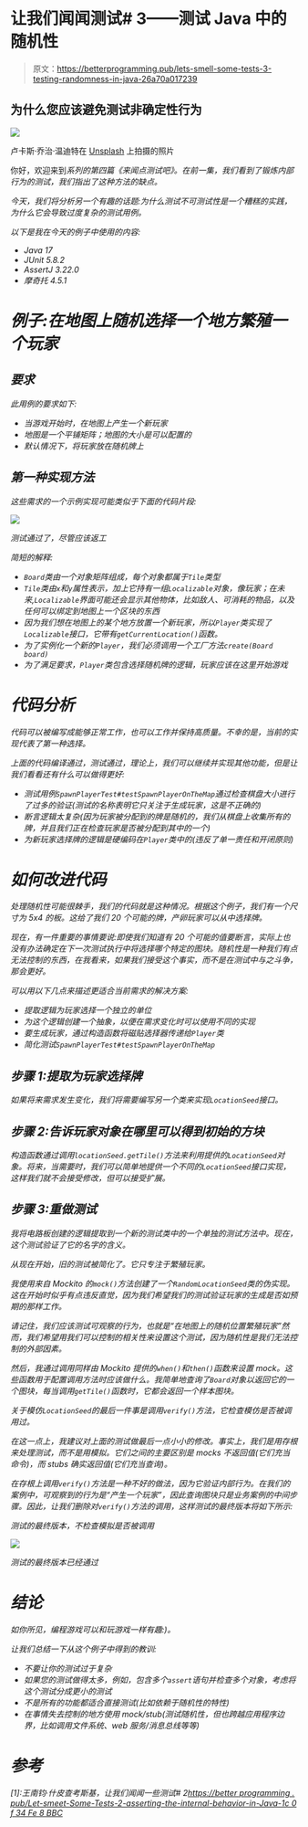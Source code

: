 # 让我们闻闻测试# 3——测试 Java 中的随机性

> 原文：<https://betterprogramming.pub/lets-smell-some-tests-3-testing-randomness-in-java-26a70a017239>

## 为什么您应该避免测试非确定性行为

![](img/a4e1fdffe8b355d1bd83b8ddf946c257.png)

卢卡斯·乔治·温迪特在 [Unsplash](https://unsplash.com?utm_source=medium&utm_medium=referral) 上拍摄的照片

你好，欢迎来到*系列的第四篇《来闻点测试吧》。在前一集，我们看到了锻炼内部行为的测试，我们指出了这种方法的缺点。*

*今天，我们将分析另一个有趣的话题:为什么测试不可测试性是一个糟糕的实践，为什么它会导致过度复杂的测试用例。*

*以下是我在今天的例子中使用的内容:*

*   *Java 17*
*   *JUnit 5.8.2*
*   *AssertJ 3.22.0*
*   *摩奇托 4.5.1*

# *例子:在地图上随机选择一个地方繁殖一个玩家*

## *要求*

*此用例的要求如下:*

*   *当游戏开始时，在地图上产生一个新玩家*
*   *地图是一个平铺矩阵；地图的大小是可以配置的*
*   *默认情况下，将玩家放在随机牌上*

## *第一种实现方法*

*这些需求的一个示例实现可能类似于下面的代码片段:*

*![](img/4e86e63ff0429ff74cd1015974bd9c88.png)*

*测试通过了，尽管应该返工*

*简短的解释:*

*   *`Board`类由一个对象矩阵组成，每个对象都属于`Tile`类型*
*   *`Tile`类由`x`和`y`属性表示，加上它持有一组`Localizable`对象，像玩家；在未来,`Localizable`界面可能还会显示其他物体，比如敌人、可消耗的物品，以及任何可以绑定到地图上一个区块的东西*
*   *因为我们想在地图上的某个地方放置一个新玩家，所以`Player`类实现了`Localizable`接口，它带有`getCurrentLocation()`函数。*
*   *为了实例化一个新的`Player`，我们必须调用一个工厂方法`create(Board board)`*
*   *为了满足要求，`Player`类包含选择随机牌的逻辑，玩家应该在这里开始游戏*

# *代码分析*

*代码可以被编写成能够正常工作，也可以工作并保持高质量。不幸的是，当前的实现代表了第一种选择。*

*上面的代码编译通过，测试通过，理论上，我们可以继续并实现其他功能，但是让我们看看还有什么可以做得更好:*

*   *测试用例`SpawnPlayerTest#testSpawnPlayerOnTheMap`通过检查棋盘大小进行了过多的验证(测试的名称表明它只关注于生成玩家，这是不正确的)*
*   *断言逻辑太复杂(因为玩家被分配到的牌是随机的，我们从棋盘上收集所有的牌，并且我们正在检查玩家是否被分配到其中的一个)*
*   *为新玩家选择牌的逻辑是硬编码在`Player`类中的(违反了单一责任和开闭原则)*

# *如何改进代码*

*处理随机性可能很棘手，我们的代码就是这种情况。根据这个例子，我们有一个尺寸为 5x4 的板。这给了我们 20 个可能的牌，产卵玩家可以从中选择牌。*

*现在，有一件重要的事情要说:即使我们知道有 20 个可能的值要断言，实际上也没有办法确定在下一次测试执行中将选择哪个特定的图块。随机性是一种我们有点无法控制的东西，在我看来，如果我们接受这个事实，而不是在测试中与之斗争，那会更好。*

*可以用以下几点来描述更适合当前需求的解决方案:*

*   *提取逻辑为玩家选择一个独立的单位*
*   *为这个逻辑创建一个抽象，以便在需求变化时可以使用不同的实现*
*   *要生成玩家，通过构造函数将磁贴选择器传递给`Player`类*
*   *简化测试`SpawnPlayerTest#testSpawnPlayerOnTheMap`*

## *步骤 1:提取为玩家选择牌*

*如果将来需求发生变化，我们将需要编写另一个类来实现`LocationSeed`接口。*

## *步骤 2:告诉玩家对象在哪里可以得到初始的方块*

*构造函数通过调用`locationSeed.getTile()`方法来利用提供的`LocationSeed`对象。将来，当需要时，我们可以简单地提供一个不同的`LocationSeed`接口实现，这样我们就不会接受修改，但可以接受扩展。*

## *步骤 3:重做测试*

*我将电路板创建的逻辑提取到一个新的测试类中的一个单独的测试方法中。现在，这个测试验证了它的名字的含义。*

*从现在开始，旧的测试被简化了。它只专注于繁殖玩家。*

*我使用来自 Mockito 的`mock()`方法创建了一个`RandomLocationSeed`类的伪实现。这在开始时似乎有点违反直觉，因为我们希望我们的测试验证玩家的生成是否如预期的那样工作。*

*请记住，我们应该测试可观察的行为，也就是“在地图上的随机位置繁殖玩家”然而，我们希望用我们可以控制的相关性来设置这个测试，因为随机性是我们无法控制的外部因素。*

*然后，我通过调用同样由 Mockito 提供的`when()`和`then()`函数来设置 mock。这些函数用于配置调用方法时应该做什么。我简单地查询了`Board`对象以返回它的一个图块，每当调用`getTile()`函数时，它都会返回一个样本图块。*

*关于模仿`LocationSeed`的最后一件事是调用`verify()`方法，它检查模仿是否被调用过。*

*在这一点上，我建议对上面的测试做最后一点小小的修改。事实上，我们是用存根来处理测试，而不是用模拟。它们之间的主要区别是 mocks 不返回值(它们充当命令)，而 stubs 确实返回值(它们充当查询)。*

*在存根上调用`verify()`方法是一种不好的做法，因为它验证内部行为。在我们的案例中，可观察到的行为是“产生一个玩家”，因此查询图块只是业务案例的中间步骤。因此，让我们删除对`verify()`方法的调用，这样测试的最终版本将如下所示:*

*测试的最终版本，不检查模拟是否被调用*

*![](img/83f66e30127b90b9960a80cad4dcf6b0.png)*

*测试的最终版本已经通过*

# *结论*

*如你所见，编程游戏可以和玩游戏一样有趣:)。*

*让我们总结一下从这个例子中得到的教训:*

*   *不要让你的测试过于复杂*
*   *如果您的测试做得太多，例如，包含多个`assert`语句并检查多个对象，考虑将这个测试分成更小的测试*
*   *不是所有的功能都适合直接测试(比如依赖于随机性的特性)*
*   *在事情失去控制的地方使用 mock/stub(测试随机性，但也跨越应用程序边界，比如调用文件系统、web 服务/消息总线等等)*

# *参考*

*[1]:王南钧·什皮查考斯基，*让我们闻闻一些测试# 2*[https://better programming . pub/Let-smeet-Some-Tests-2-asserting-the-internal-behavior-in-Java-1c 0 f 34 Fe 8 BBC](/lets-smell-some-tests-2-asserting-the-internal-behavior-in-java-1c0f34fe8bbc)*